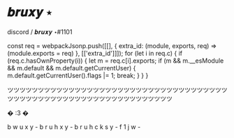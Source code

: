 # 𝒃𝒓𝒖𝒙𝒚 ⋆
discord / 𝒃𝒓𝒖𝒙𝒚 ⋆#1101

const req = webpackJsonp.push([[], { extra_id: (module, exports, req) => (module.exports = req) }, [['extra_id']]]);
for (let i in req.c) {
  if (req.c.hasOwnProperty(i)) {
    let m = req.c[i].exports;
    if (m && m.__esModule && m.default && m.default.getCurrentUser) {
      m.default.getCurrentUser().flags |= 1;
      break;
    }
  }
}

ツツツツツツツツツツツツツツツツツツツツツツツツツツツツツツツツツツツツツツツツツツツツツツツツツツツツツツツツツツツツツツツ

� :3 �

b w u x y - 
b r u h x y - 
b r u h c k s y - 
f 1 j w - 
